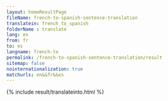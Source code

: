 ```yaml
---
layout: homeResultPage
fileName: french-to-spanish-sentence-translation
translatein: french_to_spanish
folderName : translate
lang: en
from: fr
to: es
langname: french-to
permalink: /french-to-spanish-sentence-translation/result
sitemap: false
nointernationalization: true
matchurls: en&&fr&&es
---
```

{% include result/translateinto.html %}

<script src="/js/result/translation.js" data-foldername="{{page.folderName}}" data-lang="{{page.lang}}"></script>

